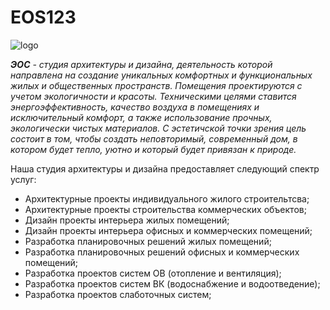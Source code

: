 # **EOS123** 

![logo](5.png)

***ЭОС** - студия архитектуры и дизайна, деятельность которой
направлена на создание уникальных комфортных и функциональных
жилых и общественных пространств. Помещения проектируются с
учетом экологичности и красоты. Техническими целями ставится
энергоэффективность, качество воздуха в помещениях и
исключительный комфорт, а также использование прочных,
экологически чистых материалов. С эстетичской точки зрения цель
состоит в том, чтобы создать неповторимый, современный дом, в
котором будет тепло, уютно и который будет привязан к природе.*

Наша студия архитектуры и дизайна предоставляет следующий спектр услуг:
* Архитектурные проекты индивидуального жилого строительтсва;
* Архитектурные проекты строительства коммерческих объектов;
* Дизайн проекты интерьера жилых помещений;
* Дизайн проекты интерьера офисных и коммерческих помещений;
* Разработка планировочных решений жилых помещений;
* Разработка планировочных решений офисных и коммерческих помещений;
* Разработка проектов систем ОВ (отопление и вентиляция);
* Разработка проектов систем ВК (водоснабжение и водоотведение);
* Разработка проектов слаботочных систем;